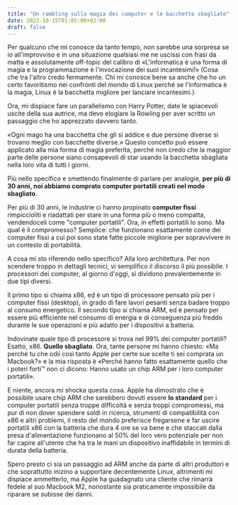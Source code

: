 ```yaml
---
title: "Un rambling sulla magia dei computer e le bacchette sbagliate"
date: 2022-10-15T01:05:00+02:00
draft: false
---
```


Per qualcuno che mi conosce da tanto tempo, non sarebbe una sorpresa se io all'improvviso e in una situazione qualsiasi me ne uscissi con frasi da matta e assolutamente off-topic del calibro di «L'informatica è una forma di magia e la programmazione è l'invocazione dei suoi incantesimi!» (Cosa che tra l'altro credo fermamente.
Chi mi conosce bene sa anche che ho un certo favoritismo nei confronti del mondo di Linux perché se l'informatica è la magia, Linux è la bacchetta migliore per lanciare incantesimi.)



Ora, mi dispiace fare un parallelismo con Harry Potter, date le spiacevoli uscite della sua autrice, ma devo elogiare la Rowling per aver scritto un passaggio che ho apprezzato davvero tanto.

«Ogni mago ha una bacchetta che gli si addice e due persone diverse si trovano meglio con bacchette diverse.»
Questo concetto può essere applicato alla mia forma di magia preferita, perché non credo che la maggior parte delle persone siano consapevoli di star usando la bacchetta sbagliata nella loro vita di tutti i giorni.

Più nello specifico e smettendo finalmente di parlare per analogie, **per più di 30 anni, noi abbiamo comprato computer portatili creati nel modo sbagliato**.



Per più di 30 anni, le industrie ci hanno propinato **computer fissi** rimpiccioliti e riadattati per stare in una forma più o meno compatta, vendendoceli come "computer portatili".
Ora, in effetti portatili lo sono. Ma qual è il compromesso? Semplice: che funzionano esattamente come dei computer fissi a cui poi sono state fatte piccole migliorie per sopravvivere in un contesto di portabilità.

A cosa mi sto riferendo nello specifico? Alla loro architettura.
Per non scendere troppo in dettagli tecnici, vi semplifico il discorso il più possibile.
I processori dei computer, al giorno d'oggi, si dividono prevalentemente in due tipi diversi.

Il primo tipo si chiama x86, ed è un tipo di processore pensato più per i computer fissi (desktop), in grado di fare lavori pesanti senza badare troppo al consumo energetico.
Il secondo tipo si chiama ARM, ed è pensato per essere più efficiente nel consumo di energia e di conseguenza più freddo durante le sue operazioni e più adatto per i dispositivi a batteria.

Indovinate quale tipo di processore si trova nel 99% dei computer portatili? Esatto, x86. **Quello sbagliato**.
Ora, tante persone mi hanno chiesto: «Ma perché tu che odii così tanto Apple per certe sue scelte ti sei comprata un Macbook?» e la mia risposta è «Perché hanno fatto esattamente quello che i poteri forti™ non ci dicono: Hanno usato un chip ARM per i loro computer portatili».



E niente, ancora mi shocka questa cosa. Apple ha dimostrato che è possibile usare chip ARM che sarebbero dovuti essere **lo standard** per i computer portatili senza troppe difficoltà e senza troppi compromessi, ma pur di non dover spendere soldi in ricerca, strumenti di compatibilità con x86 e altri problemi, il resto del mondo preferisce fregarsene e far uscire portatili x86 con la batteria che dura 4 ore se va bene e che staccati dalla presa d'alimentazione funzionano al 50% del loro vero potenziale per non far capire all'utente che ha tra le mani un dispositivo inaffidabile in termini di durata della batteria.

Spero presto ci sia un passaggio ad ARM anche da parte di altri produttori e che soprattutto inizino a supportare decentemente Linux, altrimenti mi dispiace ammetterlo, ma Apple ha guadagnato una cliente che rimarrà fedele al suo Macbook M2, nonostante sia praticamente impossibile da riparare se subisse dei danni.